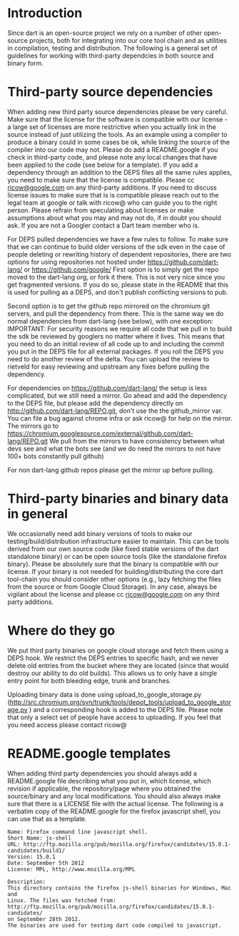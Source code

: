 # Introduction

Since dart is an open-source project we rely on a number of other open-source projects, both for integrating into our core tool chain and as utilities in compilation, testing and distribution. The following is a general set of guidelines for working with third-party dependcies in both source and binary form.


# Third-party source dependencies

When adding new third party source dependencies please be very careful. Make sure that the license for the software is compatible with our license - a large set of licenses are more restrictive when you actually link in the source instead of just utilizing the tools.
As an example using a compiler to produce a binary could in some cases be ok, while linking the source of the compiler into our code may not.
Please do add a README.google if you check in third-party code, and please note any local changes that have been applied to the code (see below for a template). If you add a dependency through an addition to the DEPS files all the same rules applies, you need to make sure that the license is compatible.  Please cc ricow@google.com on any third-party additions. If you need to discuss license issues to make sure that is is compatible please reach out to the legal team at google or talk with ricow@ who can guide you to the right
person. Please refrain from speculating about licenses or make assumptions about what you may and may not do, if in doubt you should ask. If you are not a Googler contact a Dart team member who is.

For DEPS pulled dependencies we have a few rules to follow.
To make sure that we can continue to build older versions of the sdk even in the case of people deleting or rewriting history of dependent repositories, there are two options for using repositories not hosted under https://github.com/dart-lang/ or https://github.com/google/
First option is to simply get the repo moved to the dart-lang org, or fork it there. This is not very nice since you get fragmented versions. If you do so, please state in the README that this is used for  pulling as a DEPS, and don't publish conflicting versions to pub.

Second option is to get the github repo mirrored on the chromium git servers, and pull the dependency from there. This is the same way we do normal dependencies from dart-lang (see below), with one exception:
IMPORTANT: For security reasons we require all code that we pull in to build the sdk be reviewed by googlers no matter where it lives. This means that you need to do an initial review of all code up to and including the commit you put in the DEPS file for all external packages. If you roll the DEPS you need to do another review of the delta. You can upload the review to rietveld for easy reviewing and upstream any fixes before pulling the dependency.

For dependencies on https://github.com/dart-lang/ the setup is less complicated, but we still need a mirror. Go ahead and add the dependency to the DEPS file, but please add the dependency directly on http://github.com/dart-lang/REPO.git, don't use the the github_mirror var. You can file a bug against chrome infra or ask ricow@ for help on the mirror. The mirrors go to https://chromium.googlesource.com/external/github.com/dart-lang/REPO.git
We pull from the mirrors to have consistency between what devs see and what the bots see (and we do need the mirrors to not have 100+ bots constantly pull github)

For non dart-lang github repos please get the mirror up before pulling.

# Third-party binaries and binary data in general

We occasionally need add binary versions of tools to make our testing/build/distribution infrastructure easier to maintain. This can be tools derived from our own source code (like fixed stable versions of the dart standalone binary) or can be open source tools (like the standalone firefox binary). Please be absolutely sure that the binary is compatible with our license. If your binary is not needed for building/distributing the core dart tool-chain you should consider other options (e.g., lazy fetching the files from the source or from Google Cloud Storage). In any case, always be vigilant about the license and please cc ricow@google.com on any third party additions.

# Where do they go
We put third party binaries on google cloud storage and fetch them using a DEPS hook. We restrict the DEPS entries to specific hash, and we never delete old entries from the bucket where they are located (since that would destroy our ability to do old builds). This allows us to only have a single entry point for both bleeding edge, trunk and branches.

Uploading binary data is done using upload_to_google_storage.py (http://src.chromium.org/svn/trunk/tools/depot_tools/upload_to_google_storage.py )
and a corresponding hook is added to the DEPS file. Please note that only a select set of people have access to uploading. If you feel that you need access please contact ricow@

# README.google templates

When adding third party dependencies you should always add a README.google file describing what you put in, which license, which revision if applicable, the repository/page where you obtained the source/binary and any local modifications. You should also always make sure that there is a LICENSE file with the actual license. The following is a verbatim copy of the README.google for the firefox javascript shell, you can use that as a template.

```
Name: Firefox command line javascript shell.
Short Name: js-shell
URL: http://ftp.mozilla.org/pub/mozilla.org/firefox/candidates/15.0.1-candidates/build1/
Version: 15.0.1
Date: September 5th 2012
License: MPL, http://www.mozilla.org/MPL

Description:
This directory contains the firefox js-shell binaries for Windows, Mac and
Linux. The files was fetched from:
http://ftp.mozilla.org/pub/mozilla.org/firefox/candidates/15.0.1-candidates/
on September 28th 2012.
The binaries are used for testing dart code compiled to javascript.
```
